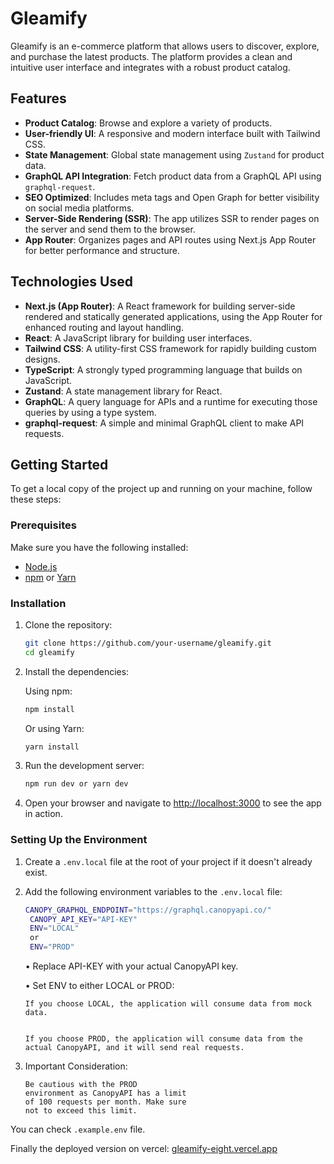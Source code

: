 # Gleamify

Gleamify is an e-commerce platform that
allows users to discover, explore, and
purchase the latest products. The
platform provides a clean and intuitive
user interface and integrates with a
robust product catalog.

## Features

- **Product Catalog**: Browse and
  explore a variety of products.
- **User-friendly UI**: A responsive and
  modern interface built with Tailwind
  CSS.
- **State Management**: Global state
  management using `Zustand` for product
  data.
- **GraphQL API Integration**: Fetch
  product data from a GraphQL API using
  `graphql-request`.
- **SEO Optimized**: Includes meta tags
  and Open Graph for better visibility
  on social media platforms.
- **Server-Side Rendering (SSR)**: The
  app utilizes SSR to render pages on
  the server and send them to the
  browser.
- **App Router**: Organizes pages and
  API routes using Next.js App Router
  for better performance and structure.

## Technologies Used

- **Next.js (App Router)**: A React
  framework for building server-side
  rendered and statically generated
  applications, using the App Router for
  enhanced routing and layout handling.
- **React**: A JavaScript library for
  building user interfaces.
- **Tailwind CSS**: A utility-first CSS
  framework for rapidly building custom
  designs.
- **TypeScript**: A strongly typed
  programming language that builds on
  JavaScript.
- **Zustand**: A state management
  library for React.
- **GraphQL**: A query language for APIs
  and a runtime for executing those
  queries by using a type system.
- **graphql-request**: A simple and
  minimal GraphQL client to make API
  requests.

## Getting Started

To get a local copy of the project up
and running on your machine, follow
these steps:

### Prerequisites

Make sure you have the following
installed:

- [Node.js](https://nodejs.org/)
- [npm](https://www.npmjs.com/) or
  [Yarn](https://yarnpkg.com/)

### Installation

1. Clone the repository:

   ```bash
   git clone https://github.com/your-username/gleamify.git
   cd gleamify
   ```

2. Install the dependencies:

   Using npm:

   ```bash
   npm install
   ```

   Or using Yarn:

   ```bash
   yarn install
   ```

3. Run the development server:

   ```bash
   npm run dev or yarn dev
   ```

4. Open your browser and navigate to
   [http://localhost:3000](http://localhost:3000)
   to see the app in action.

### Setting Up the Environment

1.  Create a `.env.local` file at the
    root of your project if it doesn't
    already exist.

2.  Add the following environment
    variables to the `.env.local` file:

    ```bash
    CANOPY_GRAPHQL_ENDPOINT="https://graphql.canopyapi.co/"
     CANOPY_API_KEY="API-KEY"
     ENV="LOCAL"
     or
     ENV="PROD"
    ```

    • Replace API-KEY with your actual
    CanopyAPI key.

    • Set ENV to either LOCAL or PROD:

        If you choose LOCAL, the application will consume data from mock data.


        If you choose PROD, the application will consume data from the actual CanopyAPI, and it will send real requests.

3.  Important Consideration:

        Be cautious with the PROD
        environment as CanopyAPI has a limit
        of 100 requests per month. Make sure
        not to exceed this limit.

You can check `.example.env` file.

Finally the deployed version on vercel:
[gleamify-eight.vercel.app](https://gleamify-eight.vercel.app/)
